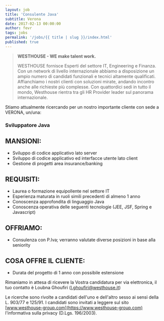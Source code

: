 ```yaml
---
layout: job
title: 'Consulente Java'
subtitle: Verona
date: 2017-02-13 00:00:00
author: fevr
tags: jobs
permalink: '/jobs/{{ title | slug }}/index.html'
published: true
---
```


> **WESTHOUSE - WE make talent work.**
>
> WESTHOUSE fornisce Esperti del settore IT, Engineering e Finanza. Con un network di livello internazionale
> abbiamo a disposizione un ampio numero di candidati funzionali e tecnici altamente qualificati.
> Affianchiamo i nostri clienti con soluzioni mirate, andando incontro anche alle richieste più complesse. Con
> quattordici sedi in tutto il mondo, Westhouse rientra tra gli HR Provider leader sul panorama internazionale.

Stiamo attualmente ricercando per un nostro importante cliente con sede a VERONA, un/una:

### Sviluppatore Java

## MANSIONI:

- Sviluppo di codice applicativo lato server
- Sviluppo di codice applicativo ed interfacce utente lato client
- Gestione di progetti area insurance/banking

## REQUISITI:

- Laurea o formazione equipollente nel settore IT
- Esperienza maturata in ruoli simili precedenti di almeno 1 anno
- Conoscenza approfondita di linguaggio Java
- Conoscenza operativa delle seguenti tecnologie (JEE, JSF, Spring e Javascript)

## OFFRIAMO:

- Consulenza con P.Iva; verranno valutate diverse posizioni in base alla seniority

## COSA OFFRE IL CLIENTE:

- Durata del progetto di 1 anno con possibile estensione

Rimaniamo in attesa di ricevere la Vostra candidatura per via elettronica, il tuo contatto è Loubna Ghoufiri ([l.ghoufiri@westhouse.it](mailto:l.ghoufiri@westhouse.it))

Le ricerche sono rivolte a candidati dell'uno e dell'altro sesso ai sensi della L. 903/77 e 125/91.
I candidati sono invitati a leggere sul sito [www.westhouse-group.com](https://www.westhouse-group.com)
l'informativa sulla privacy (D.Lgs. 196/2003).
